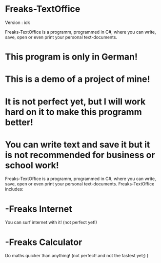 # Freaks-TextOffice
Version : idk

Freaks-TextOffice is a programm, programmed in C#, where you can write, save, open or even print your personal text-documents.

# This program is only in German!
# This is a demo of a project of mine!
# It is not perfect yet, but I will work hard on it to make this programm better!

# You can write text and save it but it is not recommended for business or school work!

Freaks-TextOffice is a programm, programmed in C#, where you can write, save, open or even print your personal text-documents.
Freaks-TextOffice includes: 
# -Freaks Internet 
You can surf internet with it! (not perfect yet!)

# -Freaks Calculator 
Do maths quicker than anything! (not perfect! and not the fastest yet;) )
